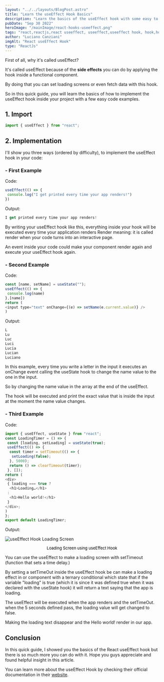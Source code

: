 ```yaml
---
layout: "../../layouts/BlogPost.astro"
title: "Learn the useEffect Hook Basics"
description: "Learn the basics of the useEffect hook with some easy to understand examples."
pubDate: "Sep 30 2022"
heroImage: "/mainImage/react-hooks-useeffect.png"
tags: "react,reactjs,react useeffect, useeffect,useeffect hook, hook,how to use useeffect, programming"
author: "Luciano Canziani"
imgAlt: "React useEffect Hook"
type: "ReactJs"
---
```


First of all, why it's called useEffect?

It's called useEffect because of the <strong>side effects</strong> you can do by applying the hook inside a functional component.

By doing that you can set loading screens or even fetch data with this hook.

So in this quick guide, you will learn the basics of how to implement the useEffect hook inside your project with a few easy code examples.

## 1. Import

```js
import { useEffect } from "react";
```

## 2. Implementation

I'll show you three ways (ordered by difficulty), to implement the useEffect hook in your code:

### - First Example

Code:

```js
useEffect(() => {
 console.log("I get printed every time your app renders!")
})
```

Output:

```js
I get printed every time your app renders!
```

By writing your useEffect hook like this, everything inside your hook will be executed every time your application renders
Render meaning: it is called render when your code turns into an interactive page. 

An event inside your code could make your component render again and execute your useEffect hook again.

### - Second Example

Code:

```js
const [name, setName] = useState("");
useEffect(() => {
 console.log(name)
},[name])
return (
<input type="text" onChange={(e) => setName(e.current.value)} />
)
```

Output:

```js
L
Lu
Luc
Luci
Lucia
Lucian
Luciano
```

In this example, every time you write a letter in the input it executes an onChange event calling the useState hook to change the name value to the one in the input.

So by changing the name value in the array at the end of the useEffect.

The hook will be executed and print the exact value that is inside the input at the moment the name value changes.

### - Third Example

Code:

```js
import { useEffect, useState } from "react";
const LoadingTimer = () => {
 const [loading, setLoading] = useState(true);
 useEffect(() => {
  const timer = setTimeout(() => {
   setLoading(false);
  }, 5000);
  return () => clearTimeout(timer);
 }, []);
return (
<div>
 { loading === true ?
  <h1>Loading…</h1>
 :
  <h1>Hello world!</h1>
 }
</div>;
)
};
export default LoadingTimer;
```

Output:

<img src="/gifExamples/loading-screen-useeffect.gif" alt="useEffect Hook Loading Screen" class="img-center" />
<p style="text-align: center;font-size: 13px;color: black;">Loading Screen using useEffect Hook</p>

You can use the useEffect to make a loading screen with setTimeout (function that sets a time delay.)

By setting a setTimeOut inside the useEffect hook be can make a loading effect in or component with a ternary conditional which state that if the variable "loading" is true (which it is since it was defined true when it was declared with the useState hook) it will return a text saying that the app is loading.

The useEffect will be executed when the app renders and the setTimeOut.
when the 5 seconds defined pass, the loading value will get changed to false. 

Making the loading text disappear and the Hello world! render in our app.

## Conclusion

In this quick guide, I showed you the basics of the React useEffect hook but there is so much more you can do with it.
Hope you guys appreciate and found helpful insight in this article.

You can learn more about the useEffect Hook by checking their official documentation in their <a href="https://reactjs.org/docs/hooks-effect.html"  target=”_blank”>website</a>.